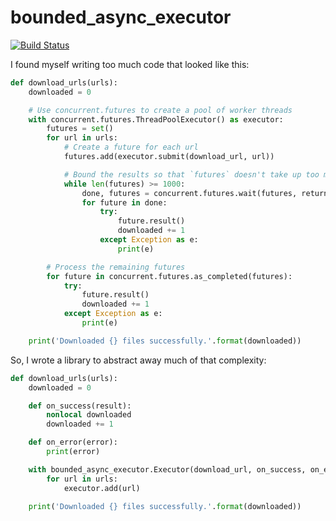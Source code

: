 # bounded_async_executor

[![Build Status](https://travis-ci.org/lukeyeager/bounded_async_executor.svg?branch=master)](https://travis-ci.org/lukeyeager/bounded_async_executor)

I found myself writing too much code that looked like this:
```python
def download_urls(urls):
    downloaded = 0

    # Use concurrent.futures to create a pool of worker threads
    with concurrent.futures.ThreadPoolExecutor() as executor:
        futures = set()
        for url in urls:
            # Create a future for each url
            futures.add(executor.submit(download_url, url))

            # Bound the results so that `futures` doesn't take up too much memory
            while len(futures) >= 1000:
                done, futures = concurrent.futures.wait(futures, return_when=concurrent.futures.FIRST_COMPLETED)
                for future in done:
                    try:
                        future.result()
                        downloaded += 1
                    except Exception as e:
                        print(e)

        # Process the remaining futures
        for future in concurrent.futures.as_completed(futures):
            try:
                future.result()
                downloaded += 1
            except Exception as e:
                print(e)

    print('Downloaded {} files successfully.'.format(downloaded))
```

So, I wrote a library to abstract away much of that complexity:
```python
def download_urls(urls):
    downloaded = 0

    def on_success(result):
        nonlocal downloaded
        downloaded += 1

    def on_error(error):
        print(error)

    with bounded_async_executor.Executor(download_url, on_success, on_error) as executor:
        for url in urls:
            executor.add(url)

    print('Downloaded {} files successfully.'.format(downloaded))
```
